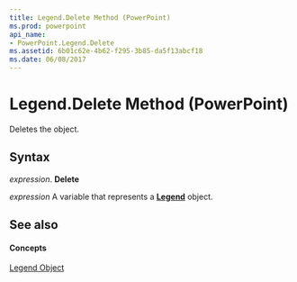 ```yaml
---
title: Legend.Delete Method (PowerPoint)
ms.prod: powerpoint
api_name:
- PowerPoint.Legend.Delete
ms.assetid: 6b01c62e-4b62-f295-3b85-da5f13abcf18
ms.date: 06/08/2017
---
```



# Legend.Delete Method (PowerPoint)

Deletes the object.


## Syntax

 _expression_. **Delete**

 _expression_ A variable that represents a **[Legend](PowerPoint.Legend.md)** object.


## See also


#### Concepts


[Legend Object](PowerPoint.Legend.md)


